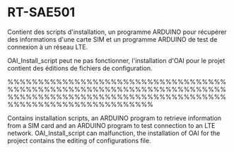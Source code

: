 # RT-SAE501
Contient des scripts d'installation, un programme ARDUINO pour récupérer des informations d'une carte SIM et un programme ARDUINO de test de connexion à un réseau LTE.  

OAI_Install_script peut ne pas fonctionner, l'installation d'OAI pour le projet contient des éditions de fichiers de configuration.

%%%%%%%%%%%%%%%%%%%%%%%%%%%%%%%%%%%%%%%%%%%%%%%%%%%%%%%%%%%%%%%%%%%%%%%%%%%%%%%%%%%%%%%%%%%%%%%%%%%%%%%%%%%%%%%%%%%%%%%%%%%%%%%%%%%%

Contains installation scripts, an ARDUINO program to retrieve information from a SIM card and an ARDUINO program to test connection to an LTE network.
OAI_Install_script can malfunction, the installation of OAI for the project contains the editing of configurations file.

